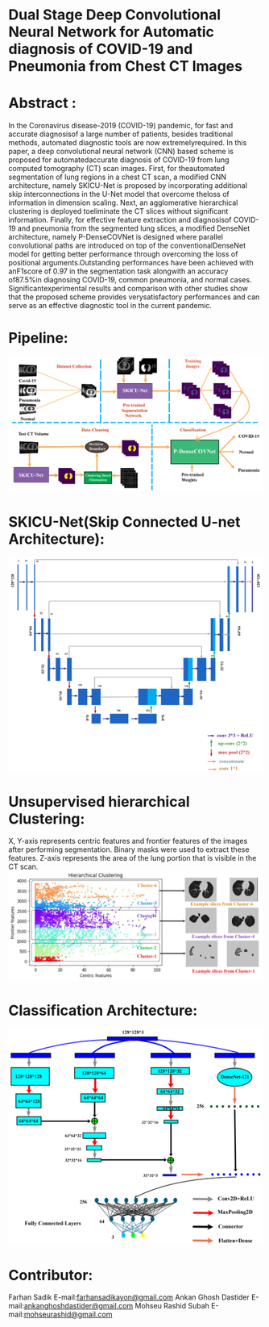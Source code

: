 # Dual Stage Deep Convolutional Neural Network for Automatic diagnosis of COVID-19 and Pneumonia from Chest CT Images

# Abstract :
In  the  Coronavirus  disease-2019  (COVID-19)  pandemic,  for  fast  and  accurate  diagnosisof a large number of patients, besides traditional methods, automated diagnostic tools are now extremelyrequired. In this paper, a deep convolutional neural network (CNN) based scheme is proposed for automatedaccurate  diagnosis  of  COVID-19  from  lung  computed  tomography  (CT)  scan  images.  First,  for  theautomated segmentation of lung regions in a chest CT scan, a modified CNN architecture, namely SKICU-Net is proposed by incorporating additional skip interconnections in the U-Net model that overcome theloss  of  information  in  dimension  scaling.  Next,  an  agglomerative  hierarchical  clustering  is  deployed  toeliminate the CT slices without significant information. Finally, for effective feature extraction and diagnosisof COVID-19 and pneumonia from the segmented lung slices, a modified DenseNet architecture, namely P-DenseCOVNet is designed where parallel convolutional paths are introduced on top of the conventionalDenseNet  model  for  getting  better  performance  through  overcoming  the  loss  of  positional  arguments.Outstanding performances have been achieved with anF1score of 0.97 in the segmentation task alongwith an accuracy of87.5%in diagnosing COVID-19, common pneumonia, and normal cases. Significantexperimental  results  and  comparison  with  other  studies  show  that  the  proposed  scheme  provides  verysatisfactory performances and can serve as an effective diagnostic tool in the current pandemic.

# Pipeline:
![](Images/Pipeline.png)

# SKICU-Net(Skip Connected U-net Architecture):
![](Images/SKICU-Net.jpg)

# Unsupervised hierarchical Clustering:
X, Y-axis represents centric features and frontier features of the images after performing segmentation. Binary masks were used to extract these features. Z-axis represents the area of the lung portion that is visible in the CT scan.
![](Images/Cluster.jpg)

# Classification Architecture:

![](Images/P-DenseCov.png)

# Contributor:


Farhan Sadik          E-mail:farhansadikayon@gmail.com
Ankan Ghosh Dastider  E-mail:ankanghoshdastider@gmail.com 
Mohseu Rashid Subah   E-mail:mohseurashid@gmail.com
